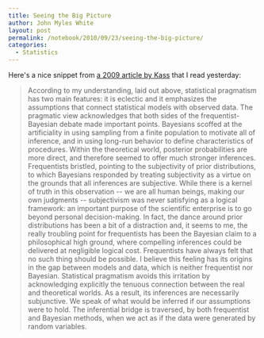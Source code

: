 ```yaml
---
title: Seeing the Big Picture
author: John Myles White
layout: post
permalink: /notebook/2010/09/23/seeing-the-big-picture/
categories:
  - Statistics
---
```


Here's a nice snippet from [a 2009 article by Kass](http://lib.stat.cmu.edu/~kass/papers/bigpic.pdf) that I read yesterday:

<blockquote>
<p>According to my understanding, laid out above, statistical pragmatism has two main features: it is eclectic and it emphasizes the assumptions that connect statistical models with observed data. The pragmatic view acknowledges that both sides of the frequentist-Bayesian debate made important points. Bayesians scoffed at the artificiality in using sampling from a finite population to motivate all of inference, and in using long-run behavior to define characteristics of procedures. Within the theoretical world, posterior probabilities are more direct, and therefore seemed to offer much stronger inferences. Frequentists bristled, pointing to the subjectivity of prior distributions, to which Bayesians responded by treating subjectivity as a virtue on the grounds that all inferences are subjective. While there is a kernel of truth in this observation -- we are all human beings, making our own judgments -- subjectivism was never satisfying as a logical framework: an important purpose of the scientific enterprise is to go beyond personal decision-making. In fact, the dance around prior distributions has been a bit of a distraction and, it seems to me, the really troubling point for frequentists has been the Bayesian claim to a philosophical high ground, where compelling inferences could be delivered at negligible logical cost. Frequentists have always felt that no such thing should be possible. I believe this feeling has its origins in the gap between models and data, which is neither frequentist nor Bayesian. Statistical pragmatism avoids this irritation by acknowledging explicitly the tenuous connection between the real and theoretical worlds. As a result, its inferences are necessarily subjunctive. We speak of what would be inferred if our assumptions were to hold. The inferential bridge is traversed, by both frequentist and Bayesian methods, when we act as if the data were generated by random variables.</p>
</blockquote>
